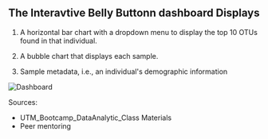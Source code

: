 ## The Interavtive Belly Buttonn dashboard Displays

1. A horizontal bar chart with a dropdown menu to display the top 10 OTUs found in that individual.

2. A bubble chart that displays each sample.

3. Sample metadata, i.e., an individual's demographic information


![Dashboard](https://user-images.githubusercontent.com/115905342/229419858-ad468498-ae5d-458b-8a03-b3df4f3d1b25.png)

Sources:
- UTM_Bootcamp_DataAnalytic_Class Materials 
- Peer mentoring 
